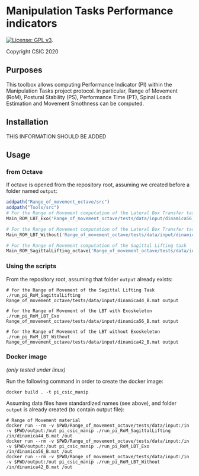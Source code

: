 # Manipulation Tasks Performance indicators

[![License: GPL v3](https://img.shields.io/badge/License-GPLv3-blue.svg)](https://www.gnu.org/licenses/gpl-3.0).

Copyright CSIC 2020

## Purposes

This toolbox allows computing Performance Indicator (PI) within the Manipulation Tasks project protocol.
In particular, Range of Movement (RoM), Postural Stability (PS), Performance Time (PT), Spinal Loads Estimation and Movement Smothness can be computed.

## Installation

THIS INFORMATION SHOULD BE ADDED

## Usage

### from Octave

If octave is opened from the repository root, assuming we created before a folder named `output`:

```octave
addpath("Range_of_movement_octave/src")
addpath("Tools/src")
# For the Range of Movement computation of the Lateral Box Transfer task With Exoskeleton
Main_ROM_LBT_Exo('Range_of_movement_octave/tests/data/input/dinamica56_B.mat', "output")

# For the Range of Movement computation of the Lateral Box Transfer task Without Exoskeleton
Main_ROM_LBT_Without('Range_of_movement_octave/tests/data/input/dinamica42_B.mat', "output")

# For the Range of Movement computation of the Sagittal Lifting task 
Main_ROM_SagittalLifting_octave('Range_of_movement_octave/tests/data/input/Dinamica44_B.mat', "output")
```

### Using the scripts

From the repository root, assuming that folder `output` already exists:

```term
# for the Range of Movement of the Sagittal Lifting Task
./run_pi_RoM_SagittalLifting Range_of_movement_octave/tests/data/input/dinamica44_B.mat output

# for the Range of Movement of the LBT with Exoskeleton
./run_pi_RoM_LBT_Exo Range_of_movement_octave/tests/data/input/dinamica56_B.mat output

# for the Range of Movement of the LBT without Exoskeleton
./run_pi_RoM_LBT_Without Range_of_movement_octave/tests/data/input/dinamica42_B.mat output
```

### Docker image

_(only tested under linux)_

Run the following command in order to create the docker image:

```console
docker build . -t pi_csic_manip
```

Assuming data files have standardized names (see above), and folder `output` is already created (to contain output file):

```shell
# Range of Movement material
docker run --rm -v $PWD/Range_of_movement_octave/tests/data/input:/in -v $PWD/output:/out pi_csic_manip ./run_pi_RoM_SagittalLifting /in/dinamica44_B.mat /out
docker run --rm -v $PWD/Range_of_movement_octave/tests/data/input:/in -v $PWD/output:/out pi_csic_manip ./run_pi_RoM_LBT_Exo /in/dinamica56_B.mat /out
docker run --rm -v $PWD/Range_of_movement_octave/tests/data/input:/in -v $PWD/output:/out pi_csic_manip ./run_pi_RoM_LBT_Without /in/dinamica42_B.mat /out
```
